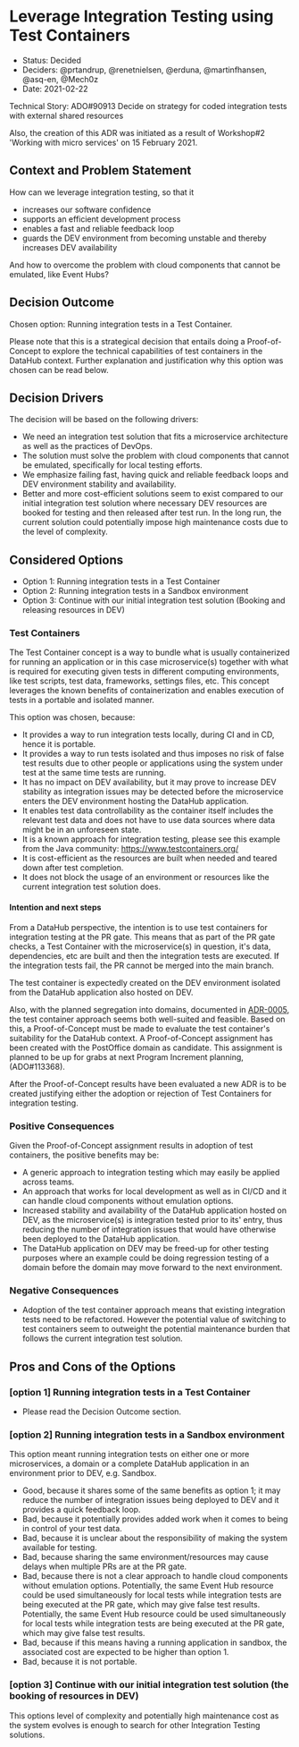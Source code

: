 # Leverage Integration Testing using Test Containers

* Status: Decided
* Deciders: @prtandrup, @renetnielsen, @erduna, @martinfhansen, @asq-en, @Mech0z
* Date: 2021-02-22

Technical Story: ADO#90913 Decide on strategy for coded integration tests with external shared resources

Also, the creation of this ADR was initiated as a result of Workshop#2 'Working with micro services' on 15 February 2021.

## Context and Problem Statement

How can we leverage integration testing, so that it

* increases our software confidence
* supports an efficient development process
* enables a fast and reliable feedback loop
* guards the DEV environment from becoming unstable and thereby increases DEV availability

And how to overcome the problem with cloud components that cannot be emulated, like Event Hubs?

## Decision Outcome

Chosen option: Running integration tests in a Test Container.

Please note that this is a strategical decision that entails doing a Proof-of-Concept to explore the technical capabilities of test containers in the DataHub context.
Further explanation and justification why this option was chosen can be read below.

## Decision Drivers

The decision will be based on the following drivers:

* We need an integration test solution that fits a microservice architecture as well as the practices of DevOps.
* The solution must solve the problem with cloud components that cannot be emulated, specifically for local testing efforts.
* We emphasize failing fast, having quick and reliable feedback loops and DEV environment stability and availability.
* Better and more cost-efficient solutions seem to exist compared to our initial integration test solution where necessary DEV resources are booked for testing and then released after test run.
In the long run, the current solution could potentially impose high maintenance costs due to the level of complexity.

## Considered Options

* Option 1: Running integration tests in a Test Container
* Option 2: Running integration tests in a Sandbox environment
* Option 3: Continue with our initial integration test solution (Booking and releasing resources in DEV)

### Test Containers

The Test Container concept is a way to bundle what is usually containerized for running an application or in this case microservice(s) together with what is required for executing given tests in different computing environments, like test scripts, test data, frameworks, settings files, etc.
This concept leverages the known benefits of containerization and enables execution of tests in a portable and isolated manner.

This option was chosen, because:

* It provides a way to run integration tests locally, during CI and in CD, hence it is portable.
* It provides a way to run tests isolated and thus imposes no risk of false test results due to other people or applications using the system under test at the same time tests are running.
* It has no impact on DEV availability, but it may prove to increase DEV stability as integration issues may be detected before the microservice enters the DEV environment hosting the DataHub application.
* It enables test data controllability as the container itself includes the relevant test data and does not have to use data sources where data might be in an unforeseen state.
* It is a known approach for integration testing, please see this example from the Java community: <https://www.testcontainers.org/>
* It is cost-efficient as the resources are built when needed and teared down after test completion.
* It does not block the usage of an environment or resources like the current integration test solution does.

#### Intention and next steps

From a DataHub perspective, the intention is to use test containers for integration testing at the PR gate. This means that as part of the PR gate checks, a Test Container with the microservice(s) in question, it's data, dependencies, etc are built and then the integration tests are executed.
If the integration tests fail, the PR cannot be merged into the main branch.

The test container is expectedly created on the DEV environment isolated from the DataHub application also hosted on DEV.

Also, with the planned segregation into domains, documented in [ADR-0005](https://github.com/Energinet-DataHub/green-energy-hub/blob/main/docs/adr/0005-Segregate-the-system-into-smaller-chunks.md), the test container approach seems both well-suited and feasible. Based on this, a Proof-of-Concept must be made to evaluate the test container's suitability for the DataHub context. A Proof-of-Concept assignment has been created with the PostOffice domain as candidate. This assignment is planned to be up for grabs at next Program Increment planning, (ADO#113368).

After the Proof-of-Concept results have been evaluated a new ADR is to be created justifying either the adoption or rejection of Test Containers for integration testing.

### Positive Consequences <!-- optional -->

Given the Proof-of-Concept assignment results in adoption of test containers, the positive benefits may be:

* A generic approach to integration testing which may easily be applied across teams.
* An approach that works for local development as well as in CI/CD and it can handle cloud components without emulation options.
* Increased stability and availability of the DataHub application hosted on DEV, as the microservice(s) is integration tested prior to its' entry, thus reducing the number of integration issues that would have otherwise been deployed to the DataHub application.
* The DataHub application on DEV may be freed-up for other testing purposes where an example could be doing regression testing of a domain before the domain may move forward to the next environment.

### Negative Consequences <!-- optional -->

* Adoption of the test container approach means that existing integration tests need to be refactored. However the potential value of switching to test containers seem to outweight the potential maintenance burden that follows the current integration test solution.

## Pros and Cons of the Options <!-- optional -->

### [option 1] Running integration tests in a Test Container

* Please read the Decision Outcome section.

### [option 2] Running integration tests in a Sandbox environment

This option meant running integration tests on either one or more microservices, a domain or a complete DataHub application in an environment prior to DEV, e.g. Sandbox.

* Good, because it shares some of the same benefits as option 1; it may reduce the number of integration issues being deployed to DEV and it provides a quick feedback loop.
* Bad, because it potentially provides added work when it comes to being in control of your test data.
* Bad, because it is unclear about the responsibility of making the system available for testing.
* Bad, because sharing the same environment/resources may cause delays when multiple PRs are at the PR gate.
* Bad, because there is not a clear approach to handle cloud components without emulation options.
Potentially, the same Event Hub resource could be used simultaneously for local tests while integration tests are being executed at the PR gate, which may give false test results.
Potentially, the same Event Hub resource could be used simultaneously for local tests while integration tests are being executed at the PR gate, which may give false test results.
* Bad, because if this means having a running application in sandbox, the associated cost are expected to be higher than option 1.
* Bad, because it is not portable.

### [option 3] Continue with our initial integration test solution (the booking of resources in DEV)

This options level of complexity and potentially high maintenance cost as the system evolves is enough to search for other Integration Testing solutions.
